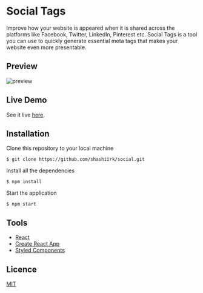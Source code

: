 # Social Tags

Improve how your website is appeared when it is shared across the platforms like Facebook, Twitter, LinkedIn, Pinterest etc. Social Tags is a tool you can use to quickly generate essential meta tags that makes your website even more presentable.

## Preview

![preview]()

## Live Demo

See it live [here]().

## Installation

Clone this repository to your local machine

```
$ git clone https://github.com/shashiirk/social.git
```

Install all the dependencies

```
$ npm install
```

Start the application

```
$ npm start
```

## Tools

- [React](https://reactjs.org)
- [Create React App](https://create-react-app.dev)
- [Styled Components](https://styled-components.com)

## Licence

[MIT](https://choosealicense.com/licenses/mit)

